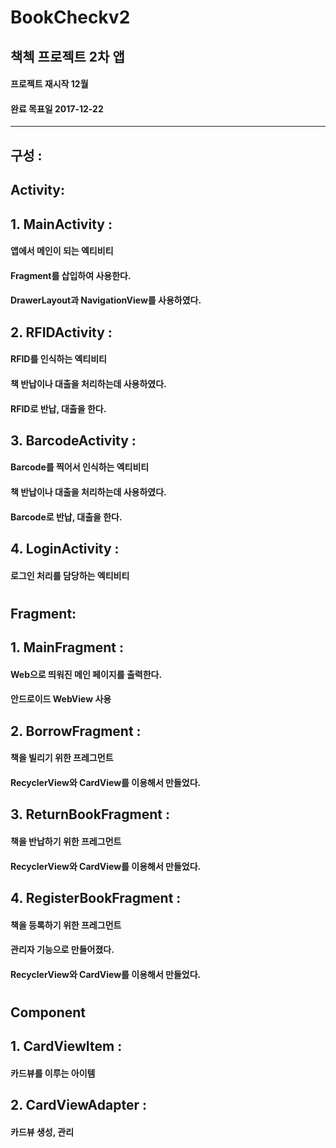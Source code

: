 BookCheckv2
===========
책첵 프로젝트 2차 앱
-----------

#### 프로젝트 재시작 12월
#### 완료 목표일 2017-12-22

<hr/>

## 구성 : 
## Activity:
## 1. MainActivity : 
#### 앱에서 메인이 되는 엑티비티
#### Fragment를 삽입하여 사용한다.
#### DrawerLayout과 NavigationView를 사용하였다.

## 2. RFIDActivity :
#### RFID를 인식하는 엑티비티
#### 책 반납이나 대출을 처리하는데 사용하였다.
#### RFID로 반납, 대출을 한다.

## 3. BarcodeActivity :
#### Barcode를 찍어서 인식하는 엑티비티
#### 책 반납이나 대출을 처리하는데 사용하였다.
#### Barcode로 반납, 대출을 한다.

## 4. LoginActivity : 
#### 로그인 처리를 담당하는 엑티비티

#

## Fragment:
## 1. MainFragment :
#### Web으로 띄워진 메인 페이지를 출력한다.
#### 안드로이드 WebView 사용


## 2. BorrowFragment :
#### 책을 빌리기 위한 프레그먼트
#### RecyclerView와 CardView를 이용해서 만들었다.

## 3. ReturnBookFragment :
#### 책을 반납하기 위한 프레그먼트
#### RecyclerView와 CardView를 이용해서 만들었다.

## 4. RegisterBookFragment :
#### 책을 등록하기 위한 프레그먼트
#### 관리자 기능으로 만들어졌다.
#### RecyclerView와 CardView를 이용해서 만들었다.

#

## Component
## 1. CardViewItem :
#### 카드뷰를 이루는 아이템

## 2. CardViewAdapter :
#### 카드뷰 생성, 관리